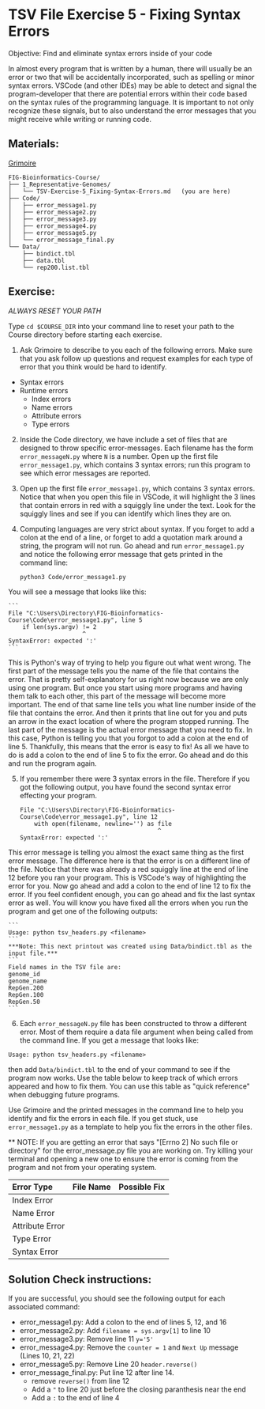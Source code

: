 # TSV File Exercise 5 - Fixing Syntax Errors

Objective: Find and eliminate syntax errors inside of your code

In almost every program that is written by a human, there will usually be an error or two that will be accidentally incorporated, such as spelling or minor syntax errors. VSCode (and other IDEs) may be able to detect and signal the program-developer that there are potential errors within their code based on the syntax rules of the programming language. It is important to not only recognize these signals, but to also understand the error messages that you might receive while writing or running code. 

## Materials: 
[Grimoire](https://chat.openai.com/g/g-n7Rs0IK86-grimoire)

```
FIG-Bioinformatics-Course/
├── 1_Representative-Genomes/
│   └── TSV-Exercise-5_Fixing-Syntax-Errors.md   (you are here)
├── Code/
│   ├── error_message1.py
│   ├── error_message2.py
│   ├── error_message3.py
│   ├── error_message4.py
│   ├── error_message5.py
│   └── error_message_final.py
└── Data/
    ├── bindict.tbl
    ├── data.tbl
    └── rep200.list.tbl   
```

## Exercise: 

*ALWAYS RESET YOUR PATH* 

Type `cd $COURSE_DIR` into your command line to reset your path to the Course directory before starting each exercise.


1. Ask Grimoire to describe to you each of the following errors. Make sure that you ask follow up questions and request examples for each type of error that you think would be hard to identify.
* Syntax errors
* Runtime errors
    * Index errors
    * Name errors
    * Attribute errors
    * Type errors

2. Inside the Code directory, we have include a set of files that are designed to throw specific error-messages. Each filename has the form `error_messageN.py` where `N` is a number. Open up the first file `error_message1.py`, which contains 3 syntax errors; run this program to see which error messages are reported. 

3. Open up the first file `error_message1.py`, which contains 3 syntax errors. Notice that when you open this file in VSCode, it will highlight the 3 lines that contain errors in red with a squiggly line under the text. Look for the squiggly lines and see if you can identify which lines they are on.

4. Computing languages are very strict about syntax. If you forget to add a colon at the end of a line, or forget to add a quotation mark around a string, the program will not run. Go ahead and run `error_message1.py` and notice the following error message that gets printed in the command line: 

    ```
    python3 Code/error_message1.py
    ```
You will see a message that looks like this:

    ```   
    File "C:\Users\Directory\FIG-Bioinformatics-Course\Code\error_message1.py", line 5
        if len(sys.argv) != 2
                         ^
    SyntaxError: expected ':'
    ```
This is Python's way of trying to help you figure out what went wrong. The first part of the message tells you the name of the file that contains the error. That is pretty self-explanatory for us right now because we are only using one program. But once you start using more programs and having them talk to each other, this part of the message will become more important. The end of that same line tells you what line number inside of the file that contains the error. And then it prints that line out for you and puts an arrow in the exact location of where the program stopped running. The last part of the message is the actual error message that you need to fix. In this case, Python is telling you that you forgot to add a colon at the end of line 5. Thankfully, this means that the error is easy to fix! As all we have to do is add a colon to the end of line 5 to fix the error. Go ahead and do this and run the program again. 


5. If you remember there were 3 syntax errors in the file. Therefore if you got the following output, you have found the second syntax error effecting your program.
    
    ```
    File "C:\Users\Directory\FIG-Bioinformatics-Course\Code\error_message1.py", line 12
        with open(filename, newline='') as file
                                           ^
    SyntaxError: expected ':'
    ```
This error message is telling you almost the exact same thing as the first error message. The difference here is that the error is on a different line of the file. Notice that there was already a red squiggly line at the end of line 12 before you ran your program. This is VSCode's way of highlighting the error for you. Now go ahead and add a colon to the end of line 12 to fix the error. If you feel confident enough, you can go ahead and fix the last syntax error as well. You will know you have fixed all the errors when you run the program and get one of the following outputs:

    ```
    Usage: python tsv_headers.py <filename>
    ```
    ***Note: This next printout was created using Data/bindict.tbl as the input file.***
    ```
    Field names in the TSV file are:
    genome_id
    genome_name
    RepGen.200
    RepGen.100
    RepGen.50
    ```

6. Each `error_messageN.py` file has been constructed to throw a different error. Most of them require a data file argument when being called from the command line. If you get a message that looks like:
```
Usage: python tsv_headers.py <filename>
```
then add `Data/bindict.tbl` to the end of your command to see if the program now works. Use the table below to keep track of which errors appeared and how to fix them. You can use this table as "quick reference" when debugging future programs.

Use Grimoire and the printed messages in the command line to help you identify and fix the errors in each file. If you get stuck, use `error_message1.py` as a template to help you fix the errors in the other files.

** NOTE: If you are getting an error that says "[Errno 2] No such file or directory" for the error_message.py file you are working on. Try killing your terminal and opening a new one to ensure the error is coming from the program and not from your operating system.

| Error Type      | File Name | Possible Fix |
| :-------------- | --------- | ------------ |
| Index Error     |           |              |
| Name Error      |           |              |
| Attribute Error |           |              |
| Type Error      |           |              |
| Syntax Error    |           |              |


## Solution Check instructions:
If you are successful, you should see the following output for each associated command:

* error_message1.py: Add a colon to the end of lines 5, 12, and 16
* error_message2.py: Add `filename = sys.argv[1]` to line 10
* error_message3.py: Remove line 11 `y='5'`
* error_message4.py: Remove the `counter = 1` and `Next Up` message (Lines 10, 21, 22)
* error_message5.py: Remove Line 20 `header.reverse()`
* error_message_final.py: Put line 12 after line 14.
    * remove `reverse()` from line 12
    * Add a `"` to line 20 just before the closing paranthesis near the end
    * Add a `:` to the end of line 4